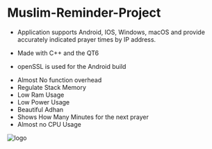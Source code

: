 # Muslim-Reminder-Project

- Application supports Android, IOS, Windows, macOS and provide accurately indicated prayer times by IP address.

- Made with C++ and the QT6

- openSSL is used for the Android build

+ Almost No function overhead
+ Regulate Stack Memory
+ Low Ram Usage
+ Low Power Usage
+ Beautiful Adhan
+ Shows How Many Minutes for the next prayer
+ Almost no CPU Usage



![logo](https://user-images.githubusercontent.com/76749832/170823232-cda18dd5-c5a4-4062-9a9d-57c97f7fa61d.png)
